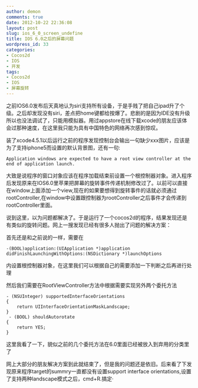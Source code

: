 ```yaml
---
author: demon
comments: true
date: 2012-10-22 22:36:08
layout: post
slug: ios_6_0_screen_undefine
title: IOS 6.0之后的屏幕问题
wordpress_id: 33
categories:
- Cocos2d
- IOS
- 开发
tags:
- Cocos2d
- IOS
- 屏幕旋转
---
```


之前IOS6.0发布后天真地认为siri支持所有设备，于是手贱了把自己ipad升了个级。之后却发现没有siri，差点把home键都给按爆了。悲剧的是因为IDE没有升级所以也没法调试了，只能用模拟器。用过appstore在线下载xcode的朋友应该体会过那种速度，在这里我只能为具有中国特色的网络再次感到惊叹。

装了xcode4.5.1以后运行之前的程序发现控制台会输出一句缺少xxx图片，应该是为了支持iphone5而设置的默认背景图，还有一句:
	
	Application windows are expected to have a root view controller at the end of application launch.
大致是说程序的窗口对象应该在程序加载结束前设置一个根控制器对象。进入程序后发现原来在IOS6.0里苹果把屏幕的旋转事件传递机制修改过了。以前可以直接在window上面添加一个view,现在的如果要想得到旋转事件的话就必须通过rootController,在window中设置跟控制器为rootController之后事件才会传递到rootController里面。

说到这里，以为问题都解决了。于是运行了一个cocos2d的程序，结果发现还是有类似的旋转问题。网上一搜发现已经有很多人抛出了问题的解决方案：
	
首先还是和之前说的一样，需要在

	-(BOOL)application:(UIApplication *)application 	didFinishLaunchingWithOptions:(NSDictionary *)launchOptions
内设置根控制器对象，在这里我们可以根据自己的需要添加一下判断之后再进行处理
	
然后我们需要在RootViewController方法中根据需要实现另外两个委托方法
    
	- (NSUInteger) supportedInterfaceOrientations
	{ 
		return UIInterfaceOrientationMaskLandscape;
	}
	 - (BOOL) shouldAutorotate 
	{
		return YES;
	}
这里我看了一下，貌似之前的几个委托方法在6.0里面已经被放入到弃用的分类里了
> 
网上大部分的朋友解决方案到此就结束了，但是我的问题还是依旧。后来看了下发现原来程序target的summry一直都没有设置support interface orientations,设置了支持两种landscape模式之后，cmd+R.搞定·
